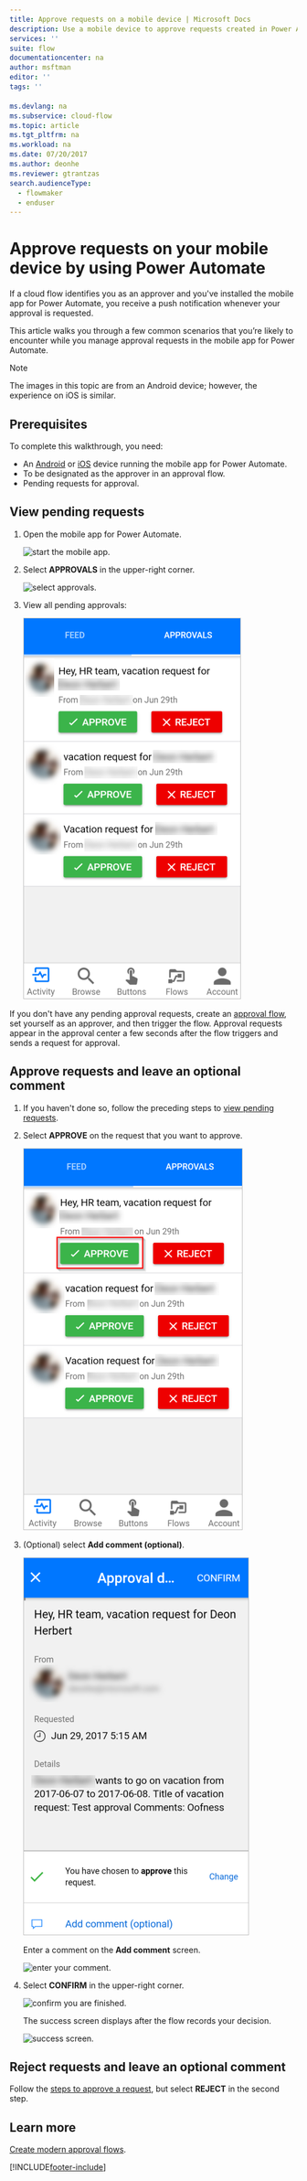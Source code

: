 ```yaml
---
title: Approve requests on a mobile device | Microsoft Docs
description: Use a mobile device to approve requests created in Power Automate.
services: ''
suite: flow
documentationcenter: na
author: msftman
editor: ''
tags: ''

ms.devlang: na
ms.subservice: cloud-flow
ms.topic: article
ms.tgt_pltfrm: na
ms.workload: na
ms.date: 07/20/2017
ms.author: deonhe
ms.reviewer: gtrantzas
search.audienceType: 
  - flowmaker
  - enduser
---
```

# Approve requests on your mobile device by using Power Automate

If a cloud flow identifies you as an approver and you've installed the mobile app for Power Automate, you receive a push notification whenever your approval is requested.

This article walks you through a few common scenarios that you’re likely to encounter while you manage approval requests in the mobile app for Power Automate.

> [!NOTE]
> The images in this topic are from an Android device; however, the experience on iOS is similar.
> 
> 

## Prerequisites
To complete this walkthrough, you need:

* An [Android](https://aka.ms/flowmobiledocsandroid) or [iOS](https://aka.ms/flowmobiledocsios) device running the mobile app for Power Automate.
* To be designated as the approver in an approval flow.
* Pending requests for approval.

## View pending requests
1. Open the mobile app for Power Automate.
   
    ![start the mobile app.](./media/mobile-approvals/open-app.png)
2. Select **APPROVALS** in the upper-right corner.
   
    ![select approvals.](./media/mobile-approvals/select-approvals.png)
3. View all pending approvals:
   
    ![see pending approval requests.](./media/mobile-approvals/show-pending-approval-requests.png)

If you don't have any pending approval requests, create an [approval flow](modern-approvals.md), set yourself as an approver, and then trigger the flow. Approval requests appear in the approval center a few seconds after the flow triggers and sends a request for approval.

## Approve requests and leave an optional comment
1. If you haven't done so, follow the preceding steps to [view pending requests](mobile-approvals.md#view-pending-requests).
2. Select **APPROVE** on the request that you want to approve.
   
    ![select approve.](./media/mobile-approvals/select-approve.png)
3. (Optional) select **Add comment (optional)**.
   
    ![select add a comment.](./media/mobile-approvals/select-add-comment.png)
   
    Enter a comment on the **Add comment** screen.
   
    ![enter your comment.](./media/mobile-approvals/enter-comment-for-approval.png)
4. Select **CONFIRM** in the upper-right corner.
   
    ![confirm you are finished.](./media/mobile-approvals/tap-confirm-button.png)
   
    The success screen displays after the flow records your decision.
   
    ![success screen.](./media/mobile-approvals/approved.png)

## Reject requests and leave an optional comment
Follow the [steps to approve a request](mobile-approvals.md#approve-requests-and-leave-an-optional-comment), but select **REJECT** in the second step.

## Learn more
[Create modern approval flows](modern-approvals.md).



[!INCLUDE[footer-include](includes/footer-banner.md)]
